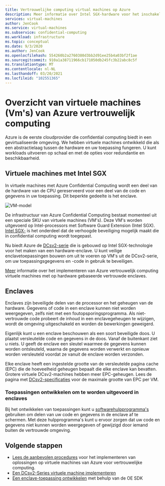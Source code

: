 ```yaml
---
title: Vertrouwelijke computing virtual machines op Azure
description: Meer informatie over Intel SGX-hardware voor het inschakelen van uw werk belastingen voor uw vertrouwelijke computer gebruik.
services: virtual-machines
author: JenCook
ms.service: virtual-machines
ms.subservice: confidential-computing
ms.workload: infrastructure
ms.topic: conceptual
ms.date: 9/3/2020
ms.author: JenCook
ms.openlocfilehash: 554260b2a2760380d3bb2d91ee25b4a03bf2f1ae
ms.sourcegitcommit: 910a1a38711966cb171050db245fc3b22abc8c5f
ms.translationtype: MT
ms.contentlocale: nl-NL
ms.lasthandoff: 03/20/2021
ms.locfileid: "102551365"
---
```

# <a name="azure-confidential-computing-virtual-machines-vms-overview"></a>Overzicht van virtuele machines (Vm's) van Azure vertrouwelijk computing


Azure is de eerste cloudprovider die confidential computing biedt in een gevirtualiseerde omgeving. We hebben virtuele machines ontwikkeld die als een abstractielaag tussen de hardware en uw toepassing fungeren. U kunt workloads uitvoeren op schaal en met de opties voor redundantie en beschikbaarheid.  

## <a name="intel-sgx-enabled-virtual-machines"></a>Virtuele machines met Intel SGX

In virtuele machines met Azure Confidential Computing wordt een deel van de hardware van de CPU gereserveerd voor een deel van de code en gegevens in uw toepassing. Dit beperkte gedeelte is het enclave. 

![VM-model](media/overview/hardware-backed-enclave.png)

De infrastructuur van Azure Confidential Computing bestaat momenteel uit een speciale SKU van virtuele machines (VM's). Deze VM's worden uitgevoerd op Intel-processors met Software Guard Extension (Intel SGX). [Intel SGX-](https://intel.com/sgx) is het onderdeel dat de verhoogde beveiliging mogelijk maakt die in confidential computing wordt toegepast. 

Nu biedt Azure de [DCsv2-serie](../virtual-machines/dcv2-series.md) die is gebouwd op Intel SGX-technologie voor het maken van een hardware-enclave. U kunt veilige enclavetoepassingen bouwen om uit te voeren op VM's uit de DCsv2-serie, om uw toepassingsgegevens en -code in gebruik te beveiligen. 

[Meer](virtual-machine-solutions.md) informatie over het implementeren van Azure vertrouwelijk computing virtuele machines met op hardware gebaseerde vertrouwde enclaves.

## <a name="enclaves"></a>Enclaves

Enclaves zijn beveiligde delen van de processor en het geheugen van de hardware. Gegevens of code in een enclave kunnen niet worden weergegeven, zelfs niet met een foutopsporingsprogramma. Als niet-vertrouwde code probeert de inhoud in een enclavegeheugen te wijzigen, wordt de omgeving uitgeschakeld en worden de bewerkingen geweigerd.

Eigenlijk kunt u een enclave beschouwen als een soort beveiligde doos. U plaatst versleutelde code en gegevens in de doos. Vanaf de buitenkant ziet u niets. U geeft de enclave een sleutel waarmee de gegevens kunnen worden ontsleuteld, waarna de gegevens worden verwerkt en opnieuw worden versleuteld voordat ze vanuit de enclave worden verzonden.

Elke enclave heeft een ingestelde grootte van de versleutelde pagina cache (EPC) die de hoeveelheid geheugen bepaalt die elke enclave kan bevatten. Grotere virtuele DCsv2-machines hebben meer EPC-geheugen. Lees de pagina met [DCsv2-specificaties](../virtual-machines/dcv2-series.md) voor de maximale grootte van EPC per VM.



### <a name="developing-applications-to-run-inside-enclaves"></a>Toepassingen ontwikkelen om te worden uitgevoerd in enclaves
Bij het ontwikkelen van toepassingen kunt u [softwarehulpprogramma's](application-development.md) gebruiken om delen van uw code en gegevens in de enclave af te schermen. Met deze hulpprogramma's kunt u ervoor zorgen dat uw code en gegevens niet kunnen worden weergegeven of gewijzigd door iemand buiten de vertrouwde omgeving. 

## <a name="next-steps"></a>Volgende stappen
- [Lees de aanbevolen procedures](virtual-machine-solutions.md) voor het implementeren van oplossingen op virtuele machines van Azure voor vertrouwelijke computing.
- [Een DCsv2-Series virtuele machine implementeren](quick-create-portal.md)
- [Een enclave-toepassing ontwikkelen](application-development.md) met behulp van de OE SDK